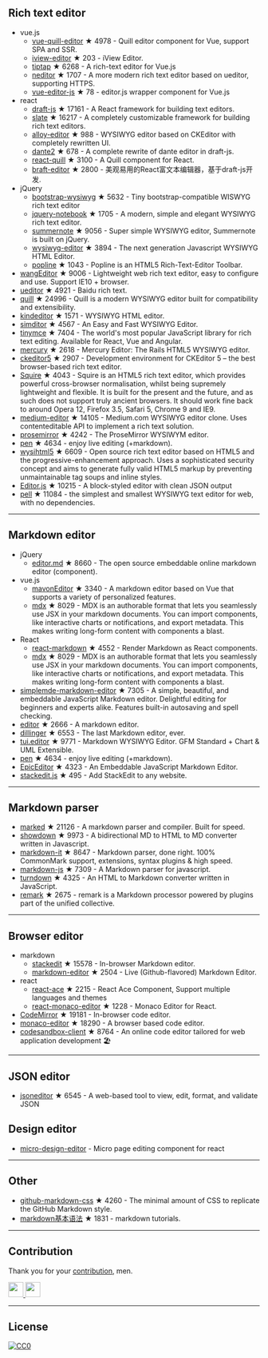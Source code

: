 


## Rich text editor
- vue.js
  - [vue-quill-editor](https://github.com/surmon-china/vue-quill-editor) ★ 4978 - Quill editor component for Vue, support SPA and SSR.
  - [iview-editor](https://github.com/iview/iview-editor) ★ 203 - iView Editor.
  - [tiptap](https://github.com/heyscrumpy/tiptap) ★ 6268 - A rich-text editor for Vue.js
  - [neditor](https://github.com/notadd/neditor) ★ 1707 - A more modern rich text editor based on ueditor, supporting HTTPS.
  - [vue-editor-js](https://github.com/ChangJoo-Park/vue-editor-js) ★ 78 - editor.js wrapper component for Vue.js
- react
  - [draft-js](https://github.com/facebook/draft-js) ★ 17161 - A React framework for building text editors.
  - [slate](https://github.com/ianstormtaylor/slate) ★ 16217 - A completely customizable framework for building rich text editors.
  - [alloy-editor](https://github.com/liferay/alloy-editor/) ★ 988 - WYSIWYG editor based on CKEditor with completely rewritten UI.
  - [dante2](https://github.com/michelson/dante2) ★ 678 - A complete rewrite of dante editor in draft-js.
  - [react-quill](https://github.com/zenoamaro/react-quill) ★ 3100 - A Quill component for React.
  - [braft-editor](https://github.com/margox/braft-editor) ★ 2800 - 美观易用的React富文本编辑器，基于draft-js开发.
- jQuery
  - [bootstrap-wysiwyg](https://github.com/mindmup/bootstrap-wysiwyg/) ★ 5632 - Tiny bootstrap-compatible WISWYG rich text editor
  - [jquery-notebook](https://github.com/raphaelcruzeiro/jquery-notebook) ★ 1705 - A modern, simple and elegant WYSIWYG rich text editor.
  - [summernote](https://github.com/summernote/summernote) ★ 9056 - Super simple WYSIWYG editor, Summernote is built on jQuery.
  - [wysiwyg-editor](https://github.com/froala/wysiwyg-editor) ★ 3894 - The next generation Javascript WYSIWYG HTML Editor.
  - [popline](https://github.com/kenshin54/popline) ★ 1043 - Popline is an HTML5 Rich-Text-Editor Toolbar.
- [wangEditor](https://github.com/wangfupeng1988/wangEditor) ★ 9006 - Lightweight web rich text editor, easy to configure and use. Support IE10 + browser.
- [ueditor](https://github.com/fex-team/ueditor) ★ 4921 - Baidu rich text.
- [quill](https://github.com/quilljs/quill) ★ 24996 - Quill is a modern WYSIWYG editor built for compatibility and extensibility.
- [kindeditor](https://github.com/kindsoft/kindeditor) ★ 1571 - WYSIWYG HTML editor.
- [simditor](https://github.com/mycolorway/simditor) ★ 4567 - An Easy and Fast WYSIWYG Editor.
- [tinymce](https://github.com/tinymce/tinymce) ★ 7404 - The world's most popular JavaScript library for rich text editing. Available for React, Vue and Angular.
- [mercury](https://github.com/jejacks0n/mercury) ★ 2618 - Mercury Editor: The Rails HTML5 WYSIWYG editor.
- [ckeditor5](https://github.com/ckeditor/ckeditor5) ★ 2907 - Development environment for CKEditor 5 – the best browser-based rich text editor.
- [Squire](https://github.com/neilj/Squire) ★ 4043 - Squire is an HTML5 rich text editor, which provides powerful cross-browser normalisation, whilst being supremely lightweight and flexible. It is built for the present and the future, and as such does not support truly ancient browsers. It should work fine back to around Opera 12, Firefox 3.5, Safari 5, Chrome 9 and IE9.
- [medium-editor](https://github.com/yabwe/medium-editor) ★ 14105 - Medium.com WYSIWYG editor clone. Uses contenteditable API to implement a rich text solution.
- [prosemirror](https://github.com/ProseMirror/prosemirror) ★ 4242 - The ProseMirror WYSIWYM editor.
- [pen](https://github.com/sofish/pen) ★ 4634 - enjoy live editing (+markdown).
- [wysihtml5](https://github.com/xing/wysihtml5) ★ 6609 - Open source rich text editor based on HTML5 and the progressive-enhancement approach. Uses a sophisticated security concept and aims to generate fully valid HTML5 markup by preventing unmaintainable tag soups and inline styles.
- [Editor.js](https://github.com/codex-team/editor.js) ★ 10215 - A block-styled editor with clean JSON output
- [pell](https://github.com/jaredreich/pell) ★ 11084 - the simplest and smallest WYSIWYG text editor for web, with no dependencies.



---


## Markdown editor
- jQuery
  - [editor.md](https://github.com/pandao/editor.md) ★ 8660 - The open source embeddable online markdown editor (component).
- vue.js
  - [mavonEditor](https://github.com/hinesboy/mavonEditor) ★ 3340 -  A markdown editor based on Vue that supports a variety of personalized features.
  - [mdx](https://github.com/mdx-js/mdx) ★ 8029 - MDX is an authorable format that lets you seamlessly use JSX in your markdown documents. You can import components, like interactive charts or notifications, and export metadata. This makes writing long-form content with components a blast.
- React
  - [react-markdown](https://github.com/rexxars/react-markdown) ★ 4552 - Render Markdown as React components.
  - [mdx](https://github.com/mdx-js/mdx) ★ 8029 - MDX is an authorable format that lets you seamlessly use JSX in your markdown documents. You can import components, like interactive charts or notifications, and export metadata. This makes writing long-form content with components a blast.
- [simplemde-markdown-editor](https://github.com/sparksuite/simplemde-markdown-editor) ★ 7305 -  A simple, beautiful, and embeddable JavaScript Markdown editor. Delightful editing for beginners and experts alike. Features built-in autosaving and spell checking.
- [editor](https://github.com/lepture/editor) ★ 2666 - A markdown editor.
- [dillinger](https://github.com/joemccann/dillinger) ★ 6553 - The last Markdown editor, ever.
- [tui.editor](https://github.com/nhnent/tui.editor) ★ 9771 - Markdown WYSIWYG Editor. GFM Standard + Chart & UML Extensible.
- [pen](https://github.com/sofish/pen) ★ 4634 - enjoy live editing (+markdown).
- [EpicEditor](https://github.com/OscarGodson/EpicEditor) ★ 4323 - An Embeddable JavaScript Markdown Editor.
- [stackedit.js](https://github.com/benweet/stackedit.js) ★ 495 - Add StackEdit to any website.



---




## Markdown parser
- [marked](https://github.com/markedjs/marked) ★ 21126 - A markdown parser and compiler. Built for speed.
- [showdown](https://github.com/showdownjs/showdown) ★ 9973 - A bidirectional MD to HTML to MD converter written in Javascript.
- [markdown-it](https://github.com/markdown-it/markdown-it) ★ 8647 - Markdown parser, done right. 100% CommonMark support, extensions, syntax plugins & high speed.
- [markdown-js](https://github.com/evilstreak/markdown-js) ★ 7309 - A Markdown parser for javascript.
- [turndown](https://github.com/domchristie/turndown) ★ 4325 - An HTML to Markdown converter written in JavaScript.
- [remark](https://github.com/remarkjs/remark) ★ 2675 - remark is a Markdown processor powered by plugins part of the unified collective.



---



## Browser editor
- markdown
  - [stackedit](https://github.com/benweet/stackedit) ★ 15578 - In-browser Markdown editor.
  - [markdown-editor](https://github.com/jbt/markdown-editor) ★ 2504 - Live (Github-flavored) Markdown Editor.
- react
  - [react-ace](https://github.com/securingsincity/react-ace) ★ 2215 - React Ace Component, Support multiple languages and themes
  - [react-monaco-editor](https://github.com/react-monaco-editor/react-monaco-editor) ★ 1228 - Monaco Editor for React.
- [CodeMirror](https://github.com/codemirror/CodeMirror) ★ 19181 - In-browser code editor.
- [monaco-editor](https://github.com/Microsoft/monaco-editor) ★ 18290 - A browser based code editor.
- [codesandbox-client](https://github.com/codesandbox/codesandbox-client) ★ 8764 - An online code editor tailored for web application development 🏖️


---


## JSON editor
- [jsoneditor](https://github.com/josdejong/jsoneditor) ★ 6545 - A web-based tool to view, edit, format, and validate JSON


## Design editor
- [micro-design-editor](https://github.com/xjh22222228/micro-design-editor) - Micro page editing component for react


---

## Other
- [github-markdown-css](https://github.com/sindresorhus/github-markdown-css) ★ 4260 - The minimal amount of CSS to replicate the GitHub Markdown style.
- [markdown基本语法](https://github.com/younghz/Markdown) ★ 1831 - markdown tutorials.



---


## Contribution
Thank you for your [contribution](https://github.com/xjh22222228/awesome-web-editor/issues), men.

<a href="https://github.com/1c7/">
  <img src="https://avatars1.githubusercontent.com/u/1804755?s=460&v=4" width="30px" height="30px" />
</a>
<a href="https://github.com/ChangJoo-Park/">
  <img src="https://avatars1.githubusercontent.com/u/1451365?s=460&v=4" width="30px" height="30px" />
</a>


---



## License
[![CC0](http://mirrors.creativecommons.org/presskit/buttons/88x31/svg/cc-zero.svg)](https://creativecommons.org/publicdomain/zero/1.0/)